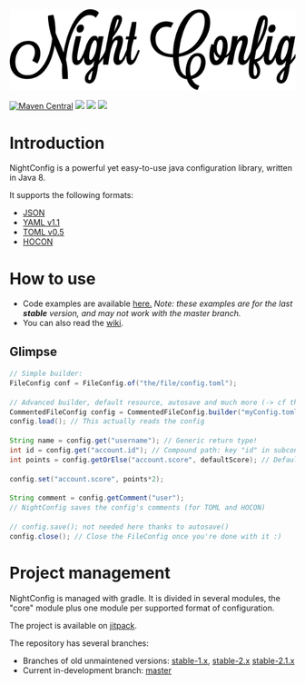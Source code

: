 ![Night Config](logo.png)

[![Maven Central](https://img.shields.io/maven-central/v/com.electronwill.night-config/core.svg)](https://search.maven.org/#search%7Cga%7C1%7Cg%3A%22com.electronwill.night-config%22)
[![](https://jitpack.io/v/TheElectronWill/Night-Config.svg)](https://jitpack.io/#TheElectronWill/Night-Config)
[![](https://img.shields.io/badge/javadoc-core-blue.svg)](https://jitpack.io/com/github/TheElectronWill/Night-Config/core/3.3.0/javadoc/index.html)
[![](https://img.shields.io/github/commits-since/TheElectronWill/Night-Config/v3.0.svg)](https://github.com/TheElectronWill/Night-Config/compare/v3.0...master)

# Introduction
NightConfig is a powerful yet easy-to-use java configuration library, written in Java 8.

It supports the following formats:
- [JSON](http://www.json.org/)
- [YAML v1.1](http://yaml.org/)
- [TOML v0.5](https://github.com/toml-lang/toml)
- [HOCON](https://github.com/typesafehub/config/blob/master/HOCON.md)

# How to use
- Code examples are available [here.](https://github.com/TheElectronWill/Night-Config/tree/master/examples/src/main/java)
  *Note: these examples are for the last **stable** version, and may not work with the master branch.*
- You can also read the [wiki](https://github.com/TheElectronWill/Night-Config/wiki).

## Glimpse
```java
// Simple builder:
FileConfig conf = FileConfig.of("the/file/config.toml");

// Advanced builder, default resource, autosave and much more (-> cf the wiki)
CommentedFileConfig config = CommentedFileConfig.builder("myConfig.toml").defaultResource("defaultConfig.toml").autosave().build();
config.load(); // This actually reads the config

String name = config.get("username"); // Generic return type!
int id = config.get("account.id"); // Compound path: key "id" in subconfig "account"
int points = config.getOrElse("account.score", defaultScore); // Default value

config.set("account.score", points*2);

String comment = config.getComment("user");
// NightConfig saves the config's comments (for TOML and HOCON)

// config.save(); not needed here thanks to autosave()
config.close(); // Close the FileConfig once you're done with it :)
```


# Project management
NightConfig is managed with gradle. It is divided in several modules, the "core" module plus one module per supported format of configuration.

The project is available on [jitpack](https://jitpack.io/#TheElectronWill/Night-Config).

The repository has several branches:
- Branches of old unmaintened versions:
[stable-1.x](https://github.com/TheElectronWill/Night-Config/tree/stable-1.x),
[stable-2.x](https://github.com/TheElectronWill/Night-Config/tree/stable-2.x)
[stable-2.1.x](https://github.com/TheElectronWill/Night-Config/tree/stable-2.1.x)
- Current in-development branch: [master](https://github.com/TheElectronWill/Night-Config/tree/master)

